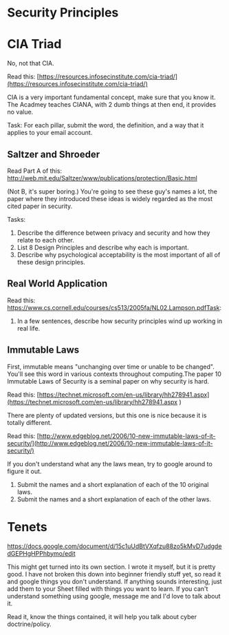 # Security Principles
# CIA Triad
No, not that CIA. 

Read this: [https://resources.infosecinstitute.com/cia-triad/](https://resources.infosecinstitute.com/cia-triad/)

CIA is a very important fundamental concept, make sure that you know it. The Acadmey teaches CIANA, with 2 dumb things at then end, it provides no value. 

Task: For each pillar, submit the word, the definition, and a way that it applies to your email account.


## Saltzer and Shroeder 

Read Part A of this: http://web.mit.edu/Saltzer/www/publications/protection/Basic.html

(Not B, it's super boring.)
You're going to see these guy's names a lot, the paper where they introduced these ideas is widely regarded as the most cited paper in security.

Tasks:
1. Describe the difference between privacy and security and how they relate to each other.
2. List 8 Design Principles and describe why each is important. 
3. Describe why psychological acceptability is the most important of all of these design principles.


## Real World Application 
Read this: https://www.cs.cornell.edu/courses/cs513/2005fa/NL02.Lampson.pdfTask: 
1. In a few sentences, describe how security principles wind up working in real life.


## Immutable Laws
First, immutable means "unchanging over time or unable to be changed". You'll see this word in various contexts throughout computing.The paper 10 Immutable Laws of Security is a seminal paper on why security is hard. 

Read this: [https://technet.microsoft.com/en-us/library/hh278941.aspx](https://technet.microsoft.com/en-us/library/hh278941.aspx
)

There are plenty of updated versions, but this one is nice because it is totally different.

Read this: [http://www.edgeblog.net/2006/10-new-immutable-laws-of-it-security/](http://www.edgeblog.net/2006/10-new-immutable-laws-of-it-security/)

If you don't understand what any the laws mean, try to google around to figure it out.
1. Submit the names and a short explanation of each of the 10 original laws. 
2. Submit the names and a short explanation of each of the other laws.

# Tenets
https://docs.google.com/document/d/15c1uUdBtVXqfzu88zo5kMvD7udgdedGEPHgHPPhbymo/edit

This might get turned into its own section. I wrote it myself, but it is pretty good. 
I have not broken this down into beginner friendly stuff yet, so read it and google things you don't understand. If anything sounds interesting, just add them to your Sheet filled with things you want to learn. If you can't understand something using google, message me and I'd love to talk about it. 

Read it, know the things contained, it will help you talk about cyber doctrine/policy.

